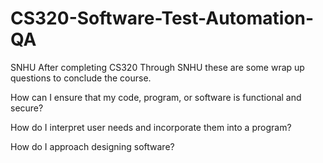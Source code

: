 # CS320-Software-Test-Automation-QA
SNHU
After completing CS320 Through SNHU these are some wrap up questions to conclude the course.

How can I ensure that my code, program, or software is functional and secure?

How do I interpret user needs and incorporate them into a program?

How do I approach designing software?
